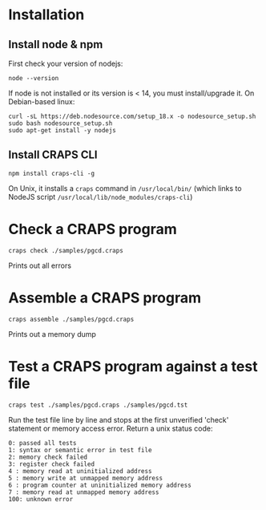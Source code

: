
# Installation

## Install node & npm
First check your version of nodejs:
```
node --version
```
If node is not installed or its version is < 14, you must install/upgrade it. On Debian-based linux:
```
curl -sL https://deb.nodesource.com/setup_18.x -o nodesource_setup.sh
sudo bash nodesource_setup.sh
sudo apt-get install -y nodejs
```

## Install CRAPS CLI
```
npm install craps-cli -g
```
On Unix, it installs a `craps` command in `/usr/local/bin/` (which links to NodeJS script `/usr/local/lib/node_modules/craps-cli`)


# Check a CRAPS program
```
craps check ./samples/pgcd.craps
```
Prints out all errors


# Assemble a CRAPS program
```
craps assemble ./samples/pgcd.craps
```
Prints out a memory dump


# Test a CRAPS program against a test file
```
craps test ./samples/pgcd.craps ./samples/pgcd.tst
```
Run the test file line by line and stops at the first unverified 'check' statement or memory access error.
Return a unix status code:

```
0: passed all tests
1: syntax or semantic error in test file
2: memory check failed
3: register check failed
4 : memory read at uninitialized address
5 : memory write at unmapped memory address
6 : program counter at uninitialized memory address
7 : memory read at unmapped memory address
100: unknown error
```
